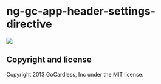 # ng-gc-app-header-settings-directive

![](https://circleci.com/gh/gocardless-ng/ng-gc-app-header-settings-directive.png?circle-token=:circle-token)

## Copyright and license

Copyright 2013 GoCardless, Inc under the MIT license.
